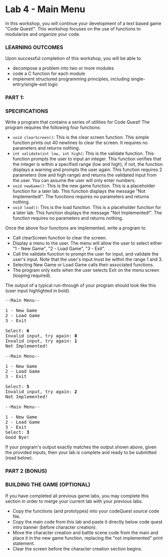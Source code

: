 # Lab 4 - Main Menu

In this workshop, you will continue your development of a text based game "Code Quest!". This workshop focuses on the use of functions to modularize and organize your code.

### LEARNING OUTCOMES

Upon successful completion of this workshop, you will be able to
- decompose a problem into two or more modules
- code a C function for each module
- implement structured programming principles, including single-entry/single-exit logic

### PART 1:

### SPECIFICATIONS

Write a program that contains a series of utilities for Code Quest! The program requires the following four functions:

- `void clearScreen()`: This is the clear screen function. This simple function prints out 40 newlines to clear the screen. It requires no parameters and returns nothing.
- `int validate(int low, int high)`: This is the validate function. This function prompts the user to input an integer. This function verifies that the integer is within a specified range (low and high), if not, the function displays a warning and prompts the user again. This function requires 2 parameters (low and high range) and returns the validated input from the user. You can assume the user will only enter numbers.
- `void newGame()`: This is the new game function. This is a placeholder function for a later lab. This function displays the message "Not Implemented!". The functions requires no parameters and returns nothing.
- `void load()`: This is the load function. This is a placeholder function for a later lab. This function displays the message "Not Implemented!". The function requires no parameters and returns nothing.

Once the above four functions are implemented, write a program to

- Call clearScreen function to clear the screen.
- Display a menu to the user. The menu will allow the user to select either "1 - New Game", "2 - Load Game", "3 - Exit".
- Call the validate function to prompt the user for input, and validate the user's input. Note that the user's input must be within the range 1 and 3.
- Selecting New Game or Load Game calls their associated functions.
- The program only exits when the user selects Exit on the menu screen (looping required).

The output of a typical run-through of your program should look like this (user input highlighted in bold).

<pre>
--Main Menu--

1 - New Game
2 - Load Game
3 - Exit

Select: <b>6</b>
Invalid input, try again: <b>0</b>
Invalid input, try again: <b>1</b>
Not Implemented!

--Main Menu--

1 - New Game
2 - Load Game
3 - Exit

Select: <b>5</b>
Invalid input, try again: <b>2</b>
Not Implemented!

--Main Menu--

1 - New Game
2 - Load Game
3 - Exit
Select: <b>3</b>
Good Bye!
</pre>

If your program's output exactly matches the output shown above, given the provided inputs, then your lab is complete and ready to be submitted (read below).

### PART 2 (BONUS)

### BUILDING THE GAME (OPTIONAL)

If you have completed all previous game labs, you may complete this section in order to merge your current lab with your previous labs.

- Copy the functions (and prototypes) into your codeQuest source code file.
- Copy the main code from this lab and paste it directly below code quest intro banner (before character creation).
- Move the character creation and battle scene code from the main and place it in the new game function, replacing the "not implemented" print statement.
- Clear the screen before the character creation section begins.
